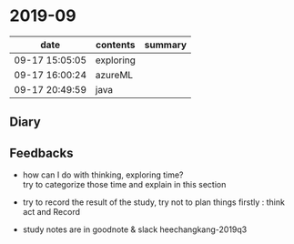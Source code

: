 # 2019-09
| date           | contents  | summary |
| -------------- | --------- | ------- |
| 09-17 15:05:05 | exploring |         |
| 09-17 16:00:24 | azureML   |         |
| 09-17 20:49:59 | java      |         |


## Diary 

## Feedbacks
- how can I do with thinking, exploring time?\
    try to categorize those time and explain in this section
  
- try to record the result of the study, try not to plan things firstly : think act and Record
- study notes are in goodnote & slack heechangkang-2019q3
